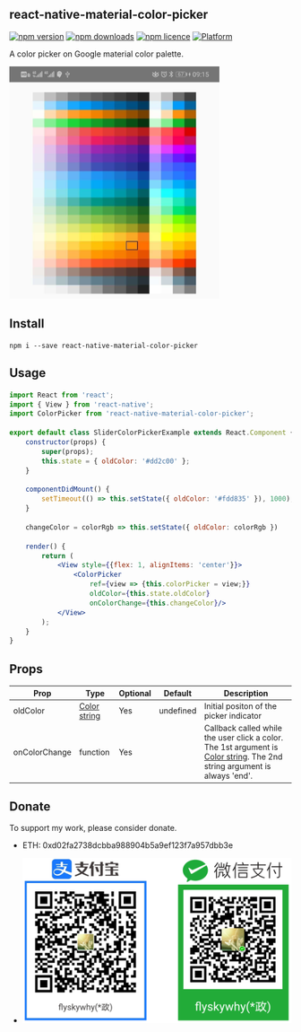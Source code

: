 ## react-native-material-color-picker

[![npm version](http://img.shields.io/npm/v/react-native-material-color-picker.svg?style=flat-square)](https://npmjs.org/package/react-native-material-color-picker "View this project on npm")
[![npm downloads](http://img.shields.io/npm/dm/react-native-material-color-picker.svg?style=flat-square)](https://npmjs.org/package/react-native-material-color-picker "View this project on npm")
[![npm licence](http://img.shields.io/npm/l/react-native-material-color-picker.svg?style=flat-square)](https://npmjs.org/package/react-native-material-color-picker "View this project on npm")
[![Platform](https://img.shields.io/badge/platform-ios%20%7C%20android-989898.svg?style=flat-square)](https://npmjs.org/package/react-native-material-color-picker "View this project on npm")

A color picker on Google material color palette.

<img src="https://raw.githubusercontent.com/flyskywhy/react-native-material-color-picker/master/Screenshots/basic_android.png" width="375">

## Install

```shell
npm i --save react-native-material-color-picker
```

## Usage

```jsx
import React from 'react';
import { View } from 'react-native';
import ColorPicker from 'react-native-material-color-picker';

export default class SliderColorPickerExample extends React.Component {
    constructor(props) {
        super(props);
        this.state = { oldColor: '#dd2c00' };
    }

    componentDidMount() {
        setTimeout(() => this.setState({ oldColor: '#fdd835' }), 1000);
    }

    changeColor = colorRgb => this.setState({ oldColor: colorRgb })

    render() {
        return (
            <View style={{flex: 1, alignItems: 'center'}}>
                <ColorPicker
                    ref={view => {this.colorPicker = view;}}
                    oldColor={this.state.oldColor}
                    onColorChange={this.changeColor}/>
            </View>
        );
    }
}
```

## Props

Prop                  | Type     | Optional | Default                   | Description
--------------------- | -------- | -------- | ------------------------- | -----------
oldColor              | [Color string](https://github.com/bgrins/TinyColor#accepted-string-input) | Yes      | undefined                 | Initial positon of the picker indicator
onColorChange         | function | Yes      |                           | Callback called while the user click a color. The 1st argument is [Color string](https://github.com/bgrins/TinyColor#accepted-string-input). The 2nd string argument is always 'end'.

## Donate
To support my work, please consider donate.

- ETH: 0xd02fa2738dcbba988904b5a9ef123f7a957dbb3e

- <img src="https://raw.githubusercontent.com/flyskywhy/flyskywhy/main/assets/alipay_weixin.png" width="500">
